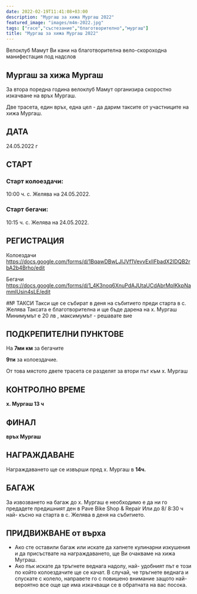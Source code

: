 ```yaml
---
date: 2022-02-19T11:41:08+03:00
description: "Мургаш за хижа Мургаш 2022"
featured_image: "images/m4m-2022.jpg"
tags: ["race","състезание","благотворително","мургаш"]
title: "Мургаш за хижа Мургаш 2022"
---
```


Велоклуб Мамут Ви кани на
благотворителна вело-скороходна манифестация под надслов

## **Мургаш за хижа Мургаш**

За втора поредна година велоклуб Мамут организира скоростно изкачване на връх Мургаш.

Две трасета, един връх, една цел - да дарим таксите от участниците на хижа Мургаш.

## ДАТА

24.05.2022 г

## СТАРТ
### Старт колоездачи:
10:00 ч. с. Желява на 24.05.2022.
### Старт бегачи:
10:15 ч. с. Желява на 24.05.2022.

## РЕГИСТРАЦИЯ
Колоездачи https://docs.google.com/forms/d/1BqawDBwLJIJVf1VevvExIlFbadX2IDQB2rbA2b4Brho/edit

Бегачи https://docs.google.com/forms/d/1_4K3noq6XnuPdAJUtaUCdAbrMpIKkpNammIUsin4sLE/edit

#№ ТАКСИ
Такси ще се събират в деня на събитието преди старта в с. Желява
Таксата е благотворителна и ще бъде дарена на х. Мургаш
Минимумът е 20 лв , максимумът - решавате вие

## ПОДКРЕПИТЕЛНИ ПУНКТОВЕ
На 
**7ми км** за бегачите

**9ти** за колоездачие. 

От това мястото двете трасета се разделят за втори път към х. Мургаш

## КОНТРОЛНО ВРЕМЕ
**х. Мургаш 13 ч**

## ФИНАЛ
**връх Мургаш**

## НАГРАЖДАВАНЕ
Награждаването ще се извърши пред х. Мургаш в **14ч.**

## БАГАЖ
За извозването на багаж до х. Мургаш е
необходимо е да ни го предадете
предишният ден в Pave Bike Shop & Repair
Или до 8/ 8:30 ч най- късно на старта в с. Желява в деня на събитието.

## ПРИДВИЖВАНЕ от върха
- Ако сте оставили багаж или искате да хапнете кулинарни изкушения и да присъствате на награждаването, ще Ви очакваме на хижа Муграш.
- Ако пък искате да тръгнете веднага надолу, най- удобният път е този по който колоездачите ще се качат. В случай, че тръгнете веднага и спускате с колело, направете го с повишено внимание защото най- вероятно все още ще има изкачващи се в обратната на вас посока.
